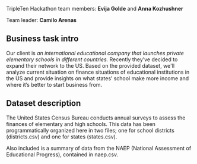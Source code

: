TripleTen Hackathon team members: __Evija Golde__ and __Anna Kozhushner__

Team leader: __Camilo Arenas__

## Business task intro

Our client is *an international educational company that launches private elementary schools in different countries.* Recently they’ve decided to expand their network to the US. Based on the provided dataset, we'll analyze current situation on finance situations of educational institutions in the US and provide insights on what states’ school make more income and where it’s better to start business from.

## Dataset description

The United States Census Bureau conducts annual surveys to assess the finances of elementary and high schools. This data has been programmatically organized here in two files; one for school districts (districts.csv) and one for states (states.csv).

Also included is a summary of data from the NAEP (National Assessment of Educational Progress), contained in naep.csv.

